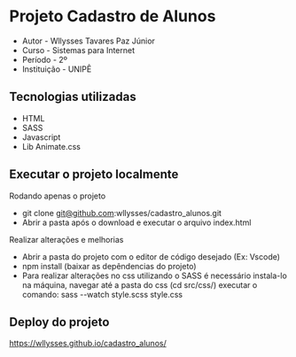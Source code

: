 # Projeto Cadastro de Alunos
- Autor - Wllysses Tavares Paz Júnior
- Curso - Sistemas para Internet
- Período - 2º
- Instituição - UNIPÊ

## Tecnologias utilizadas
- HTML
- SASS
- Javascript
- Lib Animate.css

## Executar o projeto localmente
Rodando apenas o projeto
- git clone git@github.com:wllysses/cadastro_alunos.git
- Abrir a pasta após o download e executar o arquivo index.html

Realizar alterações e melhorias
- Abrir a pasta do projeto com o editor de código desejado (Ex: Vscode)
- npm install (baixar as depêndencias do projeto)
- Para realizar alterações no css utilizando o SASS é necessário instala-lo na máquina, navegar até a pasta do css (cd src/css/) executar o comando: sass --watch style.scss style.css

## Deploy do projeto
https://wllysses.github.io/cadastro_alunos/
